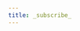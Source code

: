 ```yaml
---
title: _subscribe_
---
```

<script type="text/javascript" src="//static.mailerlite.com/data/webforms/378474/k9z8x2.js?v1"></script>